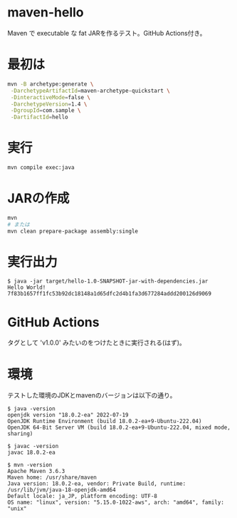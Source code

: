 # maven-hello

Maven で executable な fat JARを作るテスト。GitHub Actions付き。

# 最初は

```bash
mvn -B archetype:generate \
 -DarchetypeArtifactId=maven-archetype-quickstart \
 -DinteractiveMode=false \
 -DarchetypeVersion=1.4 \
 -DgroupId=com.sample \
 -DartifactId=hello
```

# 実行

```bash
mvn compile exec:java
```

# JARの作成

```bash
mvn
# または
mvn clean prepare-package assembly:single
```


# 実行出力

```
$ java -jar target/hello-1.0-SNAPSHOT-jar-with-dependencies.jar
Hello World!
7f83b1657ff1fc53b92dc18148a1d65dfc2d4b1fa3d677284addd200126d9069
```

# GitHub Actions

タグとして 'v1.0.0' みたいのをつけたときに実行される(はず)。



# 環境

テストした環境のJDKとmavenのバージョンは以下の通り。

```
$ java -version
openjdk version "18.0.2-ea" 2022-07-19
OpenJDK Runtime Environment (build 18.0.2-ea+9-Ubuntu-222.04)
OpenJDK 64-Bit Server VM (build 18.0.2-ea+9-Ubuntu-222.04, mixed mode, sharing)

$ javac -version
javac 18.0.2-ea

$ mvn -version
Apache Maven 3.6.3
Maven home: /usr/share/maven
Java version: 18.0.2-ea, vendor: Private Build, runtime: /usr/lib/jvm/java-18-openjdk-amd64
Default locale: ja_JP, platform encoding: UTF-8
OS name: "linux", version: "5.15.0-1022-aws", arch: "amd64", family: "unix"
```
